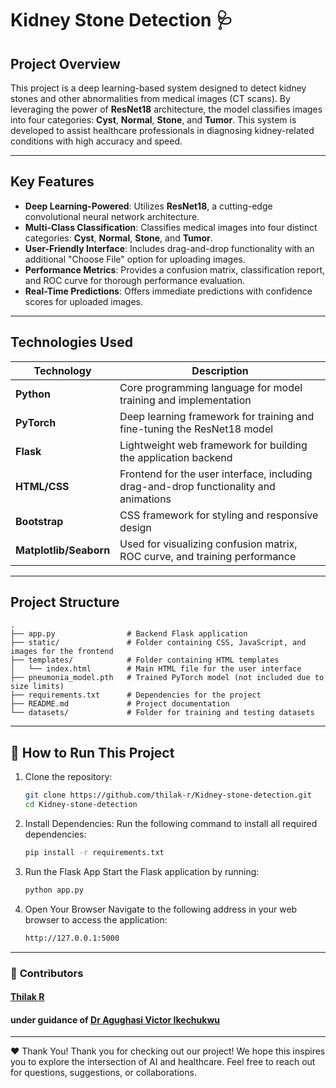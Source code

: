 

# Kidney Stone Detection 🩺

## **Project Overview**
This project is a deep learning-based system designed to detect kidney stones and other abnormalities from medical images (CT scans). By leveraging the power of **ResNet18** architecture, the model classifies images into four categories: **Cyst**, **Normal**, **Stone**, and **Tumor**. This system is developed to assist healthcare professionals in diagnosing kidney-related conditions with high accuracy and speed.

---

## **Key Features**
- **Deep Learning-Powered**: Utilizes **ResNet18**, a cutting-edge convolutional neural network architecture.
- **Multi-Class Classification**: Classifies medical images into four distinct categories: **Cyst**, **Normal**, **Stone**, and **Tumor**.
- **User-Friendly Interface**: Includes drag-and-drop functionality with an additional "Choose File" option for uploading images.
- **Performance Metrics**: Provides a confusion matrix, classification report, and ROC curve for thorough performance evaluation.
- **Real-Time Predictions**: Offers immediate predictions with confidence scores for uploaded images.

---

## **Technologies Used**

| **Technology**        | **Description**                                                                |
|------------------------|--------------------------------------------------------------------------------|
| **Python**            | Core programming language for model training and implementation                |
| **PyTorch**           | Deep learning framework for training and fine-tuning the ResNet18 model        |
| **Flask**             | Lightweight web framework for building the application backend                 |
| **HTML/CSS**          | Frontend for the user interface, including drag-and-drop functionality and animations |
| **Bootstrap**         | CSS framework for styling and responsive design                                |
| **Matplotlib/Seaborn**| Used for visualizing confusion matrix, ROC curve, and training performance      |

---
## **Project Structure**

```plaintext
.
├── app.py                # Backend Flask application
├── static/               # Folder containing CSS, JavaScript, and images for the frontend
├── templates/            # Folder containing HTML templates
│   └── index.html        # Main HTML file for the user interface
├── pneumonia_model.pth   # Trained PyTorch model (not included due to size limits)
├── requirements.txt      # Dependencies for the project
├── README.md             # Project documentation
└── datasets/             # Folder for training and testing datasets
```
---

## 🚀 **How to Run This Project**
1. Clone the repository:
   ```bash
   git clone https://github.com/thilak-r/Kidney-stone-detection.git
   cd Kidney-stone-detection

2. Install Dependencies: 
Run the following command to install all required dependencies:
   ```bash 
   pip install -r requirements.txt

3. Run the Flask App
Start the Flask application by running:
   ```bash
   python app.py

4. Open Your Browser
Navigate to the following address in your web browser to access the application:
   ```bash
   http://127.0.0.1:5000
---

### 🙌 **Contributors**
#### [Thilak R](https://github.com/thilak-r) <br>
#### under guidance of [Dr Agughasi Victor Ikechukwu](https://github.com/Victor-Ikechukwu) <br>
---

❤️ Thank You!
Thank you for checking out our project! We hope this inspires you to explore the intersection of AI and healthcare. Feel free to reach out for questions, suggestions, or collaborations.

<br><br>

